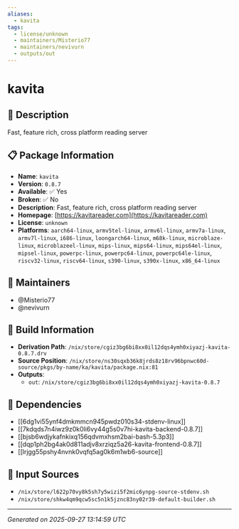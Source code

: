 ```yaml
---
aliases:
  - kavita
tags:
  - license/unknown
  - maintainers/Misterio77
  - maintainers/nevivurn
  - outputs/out
---
```


# kavita

## 📝 Description

Fast, feature rich, cross platform reading server

## 📋 Package Information

- **Name**: `kavita`
- **Version**: `0.8.7`
- **Available**: ✅ Yes
- **Broken**: ✅ No
- **Description**: Fast, feature rich, cross platform reading server
- **Homepage**: [https://kavitareader.com](https://kavitareader.com)
- **License**: `unknown`
- **Platforms**: `aarch64-linux`, `armv5tel-linux`, `armv6l-linux`, `armv7a-linux`, `armv7l-linux`, `i686-linux`, `loongarch64-linux`, `m68k-linux`, `microblaze-linux`, `microblazeel-linux`, `mips-linux`, `mips64-linux`, `mips64el-linux`, `mipsel-linux`, `powerpc-linux`, `powerpc64-linux`, `powerpc64le-linux`, `riscv32-linux`, `riscv64-linux`, `s390-linux`, `s390x-linux`, `x86_64-linux`
## 👥 Maintainers

- @Misterio77
- @nevivurn


## 🔧 Build Information

- **Derivation Path**: `/nix/store/cgiz3bg6bi8xx0il12dqs4ymh0xiyazj-kavita-0.8.7.drv`
- **Source Position**: `/nix/store/ns30sqxb36k8jrds8z18rv96bpnwc60d-source/pkgs/by-name/ka/kavita/package.nix:81`
- **Outputs**:
  - `out`:  `/nix/store/cgiz3bg6bi8xx0il12dqs4ymh0xiyazj-kavita-0.8.7`

## 🔗 Dependencies

- [[6dg1vi55ynf4dmkmmcn945pwdz010s34-stdenv-linux]]
- [[7kdqds7n4iwz9z0k0li6vy44g5s0v7hi-kavita-backend-0.8.7]]
- [[bjsb6wdjykafnkixq156qdvmxhsm2bai-bash-5.3p3]]
- [[dqp1ph2bg4ak0d811adjv8xrziqz5a26-kavita-frontend-0.8.7]]
- [[lrjgg55pshy4nvnk0vqfq5ag0k6m1wb6-source]]

## 📁 Input Sources

- `/nix/store/l622p70vy8k5sh7y5wizi5f2mic6ynpg-source-stdenv.sh`
- `/nix/store/shkw4qm9qcw5sc5n1k5jznc83ny02r39-default-builder.sh`

---
*Generated on 2025-09-27 13:14:59 UTC*
